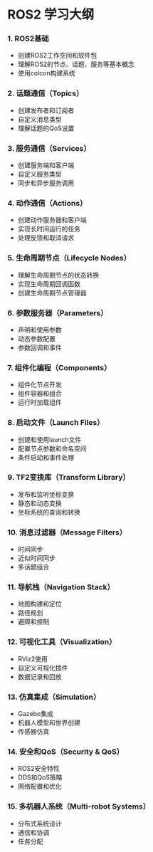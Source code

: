 # ROS2 学习大纲

### 1. ROS2基础
- 创建ROS2工作空间和软件包
- 理解ROS2的节点、话题、服务等基本概念
- 使用colcon构建系统

### 2. 话题通信（Topics）
- 创建发布者和订阅者
- 自定义消息类型
- 理解话题的QoS设置

### 3. 服务通信（Services）
- 创建服务端和客户端
- 自定义服务类型
- 同步和异步服务调用

### 4. 动作通信（Actions）
- 创建动作服务器和客户端
- 实现长时间运行的任务
- 处理反馈和取消请求

### 5. 生命周期节点（Lifecycle Nodes）
- 理解生命周期节点的状态转换
- 实现生命周期回调函数
- 创建生命周期节点管理器

### 6. 参数服务器（Parameters）
- 声明和使用参数
- 动态参数配置
- 参数回调和事件

### 7. 组件化编程（Components）
- 组件化节点开发
- 组件容器和组合
- 运行时加载组件

### 8. 启动文件（Launch Files）
- 创建和使用launch文件
- 配置节点参数和命名空间
- 条件启动和事件处理

### 9. TF2变换库（Transform Library）
- 发布和监听坐标变换
- 静态和动态变换
- 坐标系统的查询和转换

### 10. 消息过滤器（Message Filters）
- 时间同步
- 近似时间同步
- 多话题组合

### 11. 导航栈（Navigation Stack）
- 地图构建和定位
- 路径规划
- 避障和控制

### 12. 可视化工具（Visualization）
- RViz2使用
- 自定义可视化插件
- 数据记录和回放

### 13. 仿真集成（Simulation）
- Gazebo集成
- 机器人模型和世界创建
- 传感器仿真

### 14. 安全和QoS（Security & QoS）
- ROS2安全特性
- DDS和QoS策略
- 网络配置和优化

### 15. 多机器人系统（Multi-robot Systems）
- 分布式系统设计
- 通信和协调
- 任务分配
